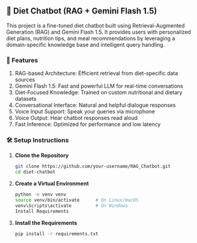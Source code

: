 ## 🥗 Diet Chatbot (RAG + Gemini Flash 1.5)

This project is a fine-tuned diet chatbot built using Retrieval-Augmented Generation (RAG) and Gemini Flash 1.5. It provides users with personalized diet plans, nutrition tips, and meal recommendations by leveraging a domain-specific knowledge base and intelligent query handling.

### 🚀 Features
1. RAG-based Architecture: Efficient retrieval from diet-specific data sources  
2. Gemini Flash 1.5: Fast and powerful LLM for real-time conversations  
3. Diet-Focused Knowledge: Trained on custom nutritional and dietary datasets  
4. Conversational Interface: Natural and helpful dialogue responses  
5. Voice Input Support: Speak your queries via microphone  
6. Voice Output: Hear chatbot responses read aloud  
7. Fast Inference: Optimized for performance and low latency  

### 🛠️ Setup Instructions

1. **Clone the Repository**
   ```bash
   git clone https://github.com/your-username/RAG_Chatbot.git
   cd diet-chatbot

2. **Create a Virtual Environment**
   ```bash
   python -m venv venv
   source venv/bin/activate      # On Linux/macOS
   venv\Scripts\activate         # On Windows
   Install Requirements

4. **Install the Requirements**
   ```bash
   pip install -r requirements.txt
